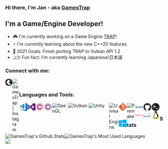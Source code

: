 ### Hi there, I'm Jan - aka [GamesTrap][website]

## I'm a Game/Engine Developer!
- 🎮 I'm currently working on a Game Engine [TRAP][enginewebsite]!
- ⚡ I'm currently learning about the new C++20 features
- 🥅 2021 Goals: Finish porting TRAP to Vulkan API 1.2
- 🇯🇵 Fun fact: I'm currently learning Japanese/日本語

### Connect with me:

[<img align="left" alt="GamesTrap | Website" width="22px" src="https://raw.githubusercontent.com/iconic/open-iconic/master/svg/globe.svg"></img>][website]
[<img align="left" alt="GamesTrap | Instagram" width="22px" src="https://cdn.jsdelivr.net/npm/simple-icons@v3/icons/instagram.svg"></img>][instagram]

<br />

### Languages and Tools:

<img align="left" alt="Visual Studio Code" width="26px" src="https://raw.githubusercontent.com/github/explore/80688e429a7d4ef2fca1e82350fe8e3517d3494d/topics/visual-studio-code/visual-studio-code.png" />
<img align="left" alt="Visual Studio" width="26px" src="https://raw.githubusercontent.com/devicons/devicon/master/icons/visualstudio/visualstudio-plain.svg" />
<img align="left" alt="C++" width="26px" src="https://raw.githubusercontent.com/devicons/devicon/master/icons/cplusplus/cplusplus-line.svg"></img>
<img align="left" alt="C#" width="26px" src="https://raw.githubusercontent.com/devicons/devicon/master/icons/csharp/csharp-line.svg"></img>
<img align="left" alt="OpenGL" width="50px" src="https://upload.wikimedia.org/wikipedia/commons/thumb/e/e9/Opengl-logo.svg/300px-Opengl-logo.svg.png"></img>
<img align="left" alt="Vulkan" width="65px" src="https://upload.wikimedia.org/wikipedia/commons/thumb/f/f8/Vulkan_API_logo.svg/640px-Vulkan_API_logo.svg.png"></img>
<img align="left" alt="Unity" width="65px" src="https://upload.wikimedia.org/wikipedia/commons/1/19/Unity_Technologies_logo.svg"></img>
<img align="left" alt="Unreal Engine" width="30px" src="https://clipartsworld.com/images/unreal-engine-4-logo-png-4.png"></img>
<img align="left" alt="Git" width="26px" src="https://raw.githubusercontent.com/devicons/devicon/master/icons/git/git-plain.svg"></img>
<img align="left" alt="Premake" width="26px" src="https://premake.github.io/img/premake-logo.png"></img>
<img align="left" alt="Trello" width="26px" src="https://raw.githubusercontent.com/devicons/devicon/master/icons/trello/trello-plain-wordmark.svg"></img>
<img align="left" alt="Github" width="26px" src="https://raw.githubusercontent.com/devicons/devicon/master/icons/github/github-original.svg"></img>
<img align="left" alt="Terminal" width="26px" src="https://raw.githubusercontent.com/github/explore/d92924b1d925bb134e308bd29c9de6c302ed3beb/topics/terminal/terminal.png"></img>
<img align="left" alt="Oracle SQL" width="26px" src="https://raw.githubusercontent.com/devicons/devicon/master/icons/oracle/oracle-original.svg"></img>
<img align="left" alt="MySQL" width="26px" src="https://raw.githubusercontent.com/devicons/devicon/master/icons/mysql/mysql-plain-wordmark.svg"></img>
<img align="left" alt="Linux" width="26px" src="https://raw.githubusercontent.com/devicons/devicon/master/icons/linux/linux-original.svg"></img>
<img align="left" alt="Windows" width="26px" src="https://raw.githubusercontent.com/devicons/devicon/master/icons/windows8/windows8-original.svg"></img>

<br />

### Stats

<img align="left" alt="GamesTrap's Github Stats" src="https://github-readme-stats.gamestrap.vercel.app/api?username=GamesTrap&show_icons=true&count_private=true&hide_border=true"></img><img align="left" alt="GamesTrap's Most Used Languages" src="https://github-readme-stats.gamestrap.vercel.app/api/top-langs/?username=GamesTrap&layout=compact&hide_border=true&count_private=true"></img>  
![](https://komarev.com/ghpvc/?username=GamesTrap)

[enginewebsite]: https://gamestrap.github.io/TRAP
[website]: https://janschuerkamp.4lima.de/
[instagram]: https://www.instagram.com/gamestraplive/
